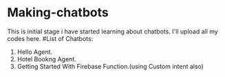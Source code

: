 # Making-chatbots
This is initial stage i have started learning about chatbots. I'll upload all my codes here.
 #List of Chatbots:
 1. Hello Agent.
 2. Hotel Bookng Agent.
 3. Getting Started With Firebase Function.(using Custom intent also)

